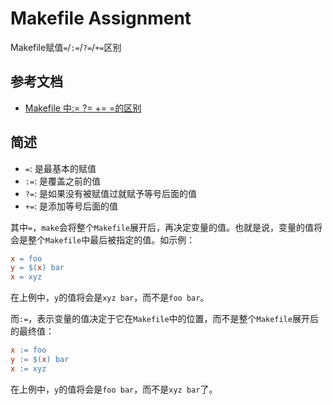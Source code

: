 # Makefile Assignment

Makefile赋值`=`/`:=`/`?=`/`+=`区别

## 参考文档

* [Makefile 中:= ?= += =的区别](https://www.cnblogs.com/wanqieddy/archive/2011/09/21/2184257.html)

## 简述

* `=`: 是最基本的赋值
* `:=`: 是覆盖之前的值
* `?=`: 是如果没有被赋值过就赋予等号后面的值
* `+=`: 是添加等号后面的值

其中`=`，`make`会将整个`Makefile`展开后，再决定变量的值。也就是说，变量的值将会是整个`Makefile`中最后被指定的值。如示例：

```Makefile
x = foo
y = $(x) bar
x = xyz
```

在上例中，`y`的值将会是`xyz bar`，而不是`foo bar`。

而`:=`，表示变量的值决定于它在`Makefile`中的位置，而不是整个`Makefile`展开后的最终值：

```Makefile
x := foo
y := $(x) bar
x := xyz
```

在上例中，`y`的值将会是`foo bar`，而不是`xyz bar`了。
